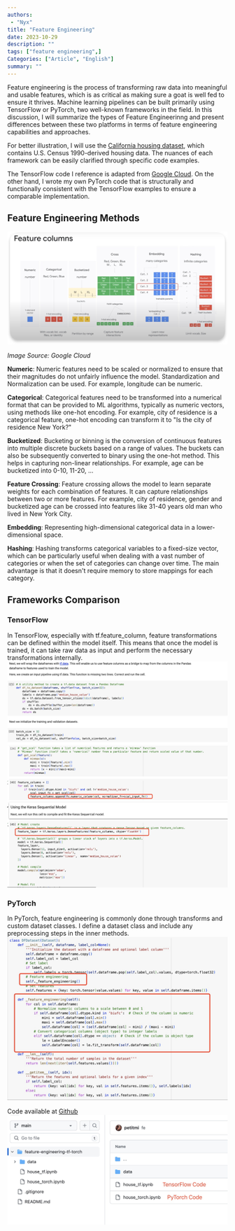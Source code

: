 ```yaml
---
authors:
 - "Nyx"
title: "Feature Engineering"
date: 2023-10-29
description: ""
tags: ["feature engineering",]
Categories: ["Article", "English"]
summary: ""
---
```

<div id="google_translate_element"></div>

<script type="text/javascript">
function googleTranslateElementInit() {
  new google.translate.TranslateElement({pageLanguage: 'en'}, 'google_translate_element');
}
</script>

<script type="text/javascript" src="//translate.google.com/translate_a/element.js?cb=googleTranslateElementInit"></script>

Feature engineering is the process of transforming raw data into meaningful and usable features, which is as critical as making sure a goat is well fed to ensure it thrives. Machine learning pipelines can be built primarily using TensorFlow or PyTorch, two well-known frameworks in the field. In this discussion, I will summarize the types of Feature Engineerinng and present differences between these two platforms in terms of feature engineering capabilities and approaches. 

For better illustration, I will use the [California housing dataset](https://scikit-learn.org/stable/datasets/real_world.html#california-housing-dataset), which contains U.S. Census 1990-derived housing data. The nuances of each framework can be easily clarified through specific code examples.

The TensorFlow code I reference is adapted from [Google Cloud](https://github.com/GoogleCloudPlatform/training-data-analyst/blob/master/courses/machine_learning). On the other hand, I wrote my own PyTorch code that is structurally and functionally consistent with the TensorFlow examples to ensure a comparable implementation.

## Feature Engineering Methods
<img src="featured.jpg" alt="process"/>

*Image Source: Google Cloud*

**Numeric**: Numeric features need to be scaled or normalized to ensure that their magnitudes do not unfairly influence the model. Standardization and Normalization can be used.
For example, longitude can be numeric.

**Categorical**: Categorical features need to be transformed into a numerical format that can be provided to ML algorithms, typically as numeric vectors, using methods like one-hot encoding. For example, city of residence is a categorical feature, one-hot encoding can transform it to "Is the city of residence New York?"

**Bucketized**: Bucketing or binning is the conversion of continuous features into multiple discrete buckets based on a range of values. The buckets can also be subsequently converted to binary using the one-hot method. This helps in capturing non-linear relationships. For example, age can be bucketized into 0-10, 11-20, ...

**Feature Crossing**: Feature crossing allows the model to learn separate weights for each combination of features. It can capture relationships between two or more features. For example, city of residence, gender and bucketized age can be crossed into features like 31-40 years old man who lived in New York City.

**Embedding**: Representing high-dimensional categorical data in a lower-dimensional space.

**Hashing**: Hashing transforms categorical variables to a fixed-size vector, which can be particularly useful when dealing with a vast number of categories or when the set of categories can change over time. The main advantage is that it doesn't require memory to store mappings for each category.

## Frameworks Comparison
### TensorFlow
In TensorFlow, especially with tf.feature_column, feature transformations can be defined within the model itself. This means that once the model is trained, it can take raw data as input and perform the necessary transformations internally. 
<img src="fe_tf1.jpg" alt="process"/>
<img src="fe_tf2.jpg" alt="process"/>

### PyTorch
In PyTorch, feature engineering is commonly done through transforms and custom dataset classes. I define a dataset class and include any preprocessing steps in the inner methods.
<img src="fe_torch.jpg" alt="process"/>


Code available at [Github](https://github.com/petitmi/machine-learning-toys/tree/main/feature-engineering-tf-torch)
<img src="github.jpg" alt="process" />
